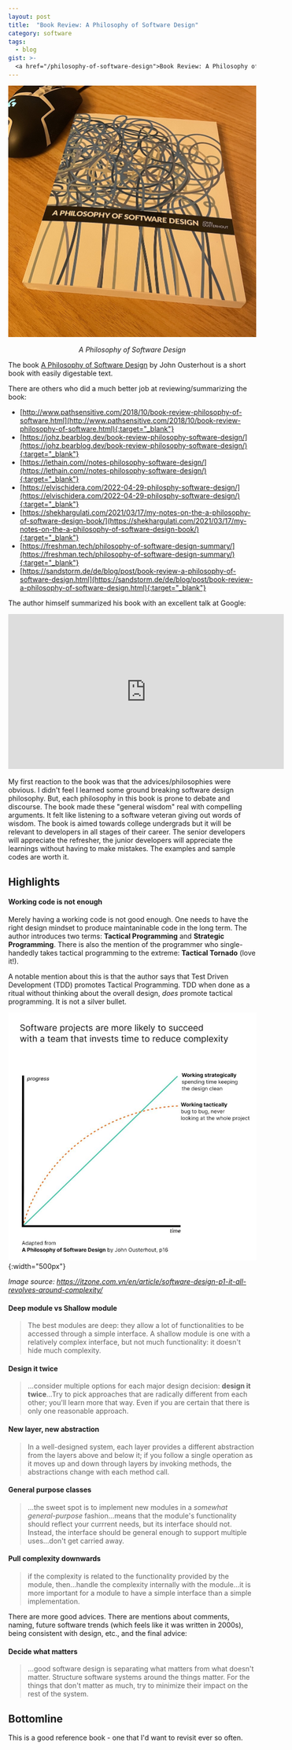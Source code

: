 ```yaml
---
layout: post
title:  "Book Review: A Philosophy of Software Design"
category: software
tags:
  - blog
gist: >-
  <a href="/philosophy-of-software-design">Book Review: A Philosophy of Software Design</a>
---
```

![A Philosophy of Software Design](/assets/img/7.jpg)
<p align = "center"><i>A Philosophy of Software Design</i></p>

The book [A Philosophy of Software Design](https://www.amazon.se/dp/173210221X?ref_=cm_sw_r_cp_ud_dp_6Z2G3M186402QX36ZTGM) by John Ousterhout is a short book with easily digestable text.

There are others who did a much better job at reviewing/summarizing the book:
- [http://www.pathsensitive.com/2018/10/book-review-philosophy-of-software.html](http://www.pathsensitive.com/2018/10/book-review-philosophy-of-software.html){:target="_blank"}
- [https://johz.bearblog.dev/book-review-philosophy-software-design/](https://johz.bearblog.dev/book-review-philosophy-software-design/){:target="_blank"}
- [https://lethain.com//notes-philosophy-software-design/](https://lethain.com//notes-philosophy-software-design/){:target="_blank"}
- [https://elvischidera.com/2022-04-29-philosphy-software-design/](https://elvischidera.com/2022-04-29-philosphy-software-design/){:target="_blank"}
- [https://shekhargulati.com/2021/03/17/my-notes-on-the-a-philosophy-of-software-design-book/](https://shekhargulati.com/2021/03/17/my-notes-on-the-a-philosophy-of-software-design-book/){:target="_blank"}
- [https://freshman.tech/philosophy-of-software-design-summary/](https://freshman.tech/philosophy-of-software-design-summary/){:target="_blank"}
- [https://sandstorm.de/de/blog/post/book-review-a-philosophy-of-software-design.html](https://sandstorm.de/de/blog/post/book-review-a-philosophy-of-software-design.html){:target="_blank"}

The author himself summarized his book with an excellent talk at Google: 
<p align="center"><iframe width="560" height="315" src="https://www.youtube.com/embed/bmSAYlu0NcY?controls=0" title="YouTube video player" frameborder="0" allow="accelerometer; autoplay; clipboard-write; encrypted-media; gyroscope; picture-in-picture" allowfullscreen></iframe></p>

My first reaction to the book was that the advices/philosophies were obvious. I didn't feel I learned some ground breaking software design philosophy. But, each philosophy in this book is prone to debate and discourse. The book made these "general wisdom" real with compelling arguments. It felt like listening to a software veteran giving out words of wisdom. The book is aimed towards college undergrads but it will be relevant to developers in all stages of their career. The senior developers will appreciate the refresher, the junior developers will appreciate the learnings without having to make mistakes. The examples and sample codes are worth it.

## Highlights

#### Working code is not enough
Merely having a working code is not good enough. One needs to have the right design mindset to produce maintaninable code in the long term. The author introduces two terms: **Tactical Programming** and **Strategic Programming**. There is also the mention of the programmer who single-handedly takes tactical programming to the extreme: **Tactical Tornado** (love it!). 

A notable mention about this is that the author says that Test Driven Development (TDD) promotes Tactical Programming. TDD when done as a ritual without thinking about the overall design, _does_ promote tactical programming. It is not a silver bullet.

![Tactical vs Strategic](/assets/img/6.jpeg){:width="500px"}
<p><i>Image source: <a href="https://itzone.com.vn/en/article/software-design-p1-it-all-revolves-around-complexity/">
https://itzone.com.vn/en/article/software-design-p1-it-all-revolves-around-complexity/
</a></i></p>

#### Deep module vs Shallow module
> The best modules are deep: they allow a lot of functionalities to be accessed through a simple interface. A shallow module is one with a relatively complex interface, but not much functionality: it doesn't hide much complexity. 

#### Design it twice
> ...consider multiple options for each major design decision: **design it twice**...Try to pick approaches that are radically different from each other; you'll learn more that way. Even if you are certain that there is only one reasonable approach.

#### New layer, new abstraction
> In a well-designed system, each layer provides a different abstraction from the layers above and below it; if you follow a single operation as it moves up and down through layers by invoking methods, the abstractions change with each method call.

#### General purpose classes
> ...the sweet spot is to implement new modules in a _somewhat general-purpose_ fashion...means that the module's functionality should reflect your currrent needs, but its interface should not. Instead, the interface should be general enough to support multiple uses...don't get carried away.

#### Pull complexity downwards

> if the complexity is related to the functionality provided by the module, then...handle the complexity internally with the module...it is more important for a module to have a simple interface than a simple implementation.

There are more good advices. There are mentions about comments, naming, future software trends (which feels like it was written in 2000s), being consistent with design, etc., and the final advice:

#### Decide what matters
> ...good software design is separating what matters from what doesn't matter. Structure software systems around the things matter. For the things that don't matter as much, try to minimize their impact on the rest of the system.

## Bottomline
This is a good reference book - one that I'd want to revisit ever so often.

